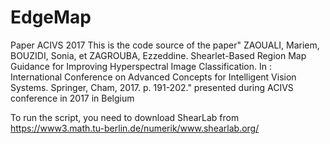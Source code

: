 # EdgeMap
Paper ACIVS 2017
This is the code source of the paper" ZAOUALI, Mariem, BOUZIDI, Sonia, et ZAGROUBA, Ezzeddine. Shearlet-Based Region Map Guidance for Improving Hyperspectral Image Classification. In : International Conference on Advanced Concepts for Intelligent Vision Systems. Springer, Cham, 2017. p. 191-202."
presented during ACIVS conference in 2017 in Belgium


To run the script, you need to download ShearLab from https://www3.math.tu-berlin.de/numerik/www.shearlab.org/
